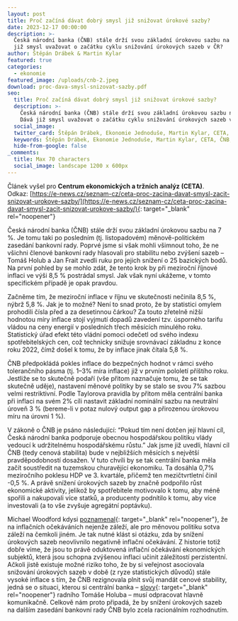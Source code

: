 ```yaml
---
layout: post
title: Proč začíná dávat dobrý smysl již snižovat úrokové sazby?
date: 2023-12-17 00:00:00
description: >-
  Česká národní banka (ČNB) stále drží svou základní úrokovou sazbu na 7 %. Dává
  již smysl uvažovat o začátku cyklu snižování úrokových sazeb v ČR?
author: Štěpán Drábek & Martin Kylar
featured: true
categories:
  - ekonomie
featured_image: /uploads/cnb-2.jpeg
download: proc-dava-smysl-snizovat-sazby.pdf
seo:
  title: Proč začíná dávat dobrý smysl již snižovat úrokové sazby?
  description: >-
    Česká národní banka (ČNB) stále drží svou základní úrokovou sazbu na 7 %.
    Dává již smysl uvažovat o začátku cyklu snižování úrokových sazeb v ČR?
  social_image:
  twitter_card: Štěpán Drábek, Ekonomie Jednoduše, Martin Kylar, CETA, ČNB, inflace
  keywords: Štěpán Drábek, Ekonomie Jednoduše, Martin Kylar, CETA, ČNB, inflace
  hide-from-google: false
_comments:
  title: Max 70 characters
  social_image: landscape 1200 x 600px
---
```

Článek vyšel pro&nbsp;**Centrum ekonomických a tržních analýz (CETA)**. Odkaz:&nbsp;[https://e-news.cz/seznam-cz/ceta-proc-zacina-davat-smysl-zacit-snizovat-urokove-sazby/](https://e-news.cz/seznam-cz/ceta-proc-zacina-davat-smysl-zacit-snizovat-urokove-sazby/){: target="_blank" rel="noopener"}



Česká národní banka (ČNB) stále drží svou základní úrokovou sazbu na 7 %. Je tomu taki po posledním (tj. listopadovém) měnově-politickém zasedání bankovní rady. Poprvé jsme si však mohli všimnout toho, že ne všichni členové bankovní rady hlasovali pro stabilitu nebo zvýšení sazeb – Tomáš Holub a Jan Frait zvedli ruku pro jejich snížení o 25 bazických bodů. Na první pohled by se mohlo zdát, že tento krok by při meziroční říjnové inflaci ve výši 8,5 % postrádal smysl. Jak však nyní ukážeme, v tomto specifickém případě je opak pravdou.



Začněme tím, že meziroční inflace v říjnu ve skutečnosti nečinila 8,5 %, nýbrž 5,8 %. Jak je to možné? Není to snad proto, že by statistici omylem prohodili čísla před a za desetinnou čárkou? Za touto zřetelně nižší hodnotou míry inflace stojí vyjmutí dopadů zavedení tzv. úsporného tarifu vládou na ceny energií v posledních třech měsících minulého roku. Statistický úřad efekt této vládní pomoci odečetl od svého indexu spotřebitelských cen, což technicky snižuje srovnávací základnu z konce roku 2022, čímž došel k tomu, že by inflace jinak čítala 5,8 %.&nbsp;



ČNB předpokládá pokles inflace do bezpečných hodnot v rámci svého tolerančního pásma (tj. 1–3% míra inflace) již v prvním pololetí příštího roku. Jestliže se to skutečně podaří (vše přitom naznačuje tomu, že se tak skutečně uděje), nastavení měnové politiky by se stalo se svou 7% sazbou velmi restriktivní. Podle Taylorova pravidla by přitom měla centrální banka při inflaci na svém 2% cíli nastavit základní nominální sazbu na neutrální úroveň 3 % (bereme-li v potaz nulový output gap a přirozenou úrokovou míru na úrovni 1 %).&nbsp;



V zákoně o ČNB je psáno následující: “Pokud tím není dotčen její hlavní cíl, Česká národní banka podporuje obecnou hospodářskou politiku vlády vedoucí k udržitelnému hospodářskému růstu.” Jak jsme již uvedli, hlavní cíl ČNB (tedy cenová stabilita) bude v nejbližších měsících s největší pravděpodobností dosažen. V tuto chvíli by se tak centrální banka měla začít soustředit na tuzemskou churavějící ekonomiku. Ta dosáhla 0,7% meziročního poklesu HDP ve 3. kvartále, přičemž ten mezičtvrtletní činil -0,5 %. A právě snížení úrokových sazeb by značně podpořilo růst ekonomické aktivity, jelikož by spotřebitele motivovalo k tomu, aby méně spořili a nakupovali více statků, a producenty podnítilo k tomu, aby více investovali (a to vše zvyšuje agregátní poptávku).



Michael Woodford kdysi [poznamenal](https://www.nber.org/system/files/working_papers/w11898/w11898.pdf){: target="_blank" rel="noopener"}, že na inflačních očekáváních nejenže záleží, ale pro měnovou politiku sotva záleží na čemkoli jiném. Je tak nutné klást si otázku, zda by snížení úrokových sazeb neovlivnilo negativně inflační očekávání. Z historie totiž dobře víme, že jsou to právě oduktovená inflační očekávání ekonomických subjektů, která jsou schopna zvýšenou inflaci učinit záležitostí perzistentní. Ačkoli jistě existuje možné riziko toho, že by si veřejnost asociovala snižování úrokových sazeb v době (z ryze statistických důvodů) stále vysoké inflace s tím, že ČNB rezignovala plnit svůj mandát cenové stability, jedná se o situaci, kterou si centrální banka – [slovy](https://roklen24.cz/clen-bankovni-rady-cnb-holub-nevylucuji-snizeni-sazeb-ve-zbytku-letosniho-roku/){: target="_blank" rel="noopener"} radního Tomáše Holuba – musí odpracovat hlavně komunikačně. Celkově nám proto připadá, že by snížení úrokových sazeb na dalším zasedání bankovní rady ČNB bylo zcela racionálním rozhodnutím.